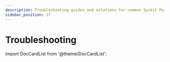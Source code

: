 ```yaml
---
description: Troubleshooting guides and solutions for common Syskit Point issues.
sidebar_position: 17
---
```


# Troubleshooting

import DocCardList from '@theme/DocCardList';

<DocCardList />